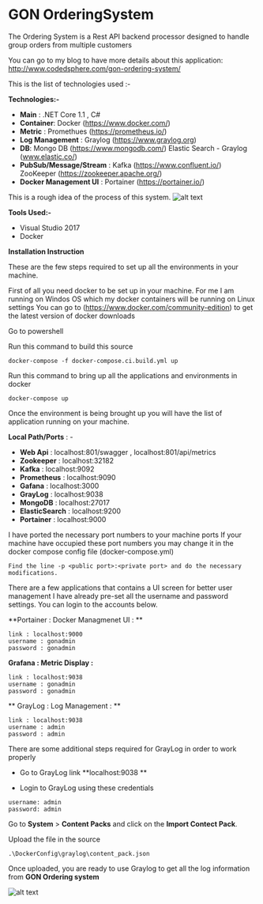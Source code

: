 # GON OrderingSystem

The Ordering System is a Rest API backend processor 
designed to handle group orders from multiple customers

You can go to my blog to have more details about this application:
http://www.codedsphere.com/gon-ordering-system/

This is the list of technologies used :- 

**Technologies:-**

- **Main** : .NET Core 1.1 , C#
- **Container**: Docker (https://www.docker.com/)
- **Metric** : Promethues (https://prometheus.io/)
- **Log Management** : Graylog (https://www.graylog.org)
- **DB**: Mongo DB  (https://www.mongodb.com/)
      Elastic Search - Graylog  (www.elastic.co/)
- **PubSub/Message/Stream** : Kafka (https://www.confluent.io/)
                          ZooKeeper (https://zookeeper.apache.org/)
- **Docker Management UI** : Portainer (https://portainer.io/)

This is a rough idea of the process of this system.
![alt text](http://www.codedsphere.com/wp-content/uploads/2017/08/Gonsystem.png)

**Tools Used:-**
- Visual Studio 2017
- Docker

**Installation Instruction**

These are the few steps required to set up all the environments in your machine.

First of all you need docker to be set up in your machine. 
For me I am running on Windos OS which my docker containers will be running on Linux settings
You can go to (https://www.docker.com/community-edition) to get the latest version of docker downloads

Go to powershell

Run this command to build this source

```
docker-compose -f docker-compose.ci.build.yml up
```

Run this command to bring up all the applications and environments in docker
```
docker-compose up
```

Once the environment is being brought up you will have the list of application running on your machine.

**Local Path/Ports** : -

- **Web Api** : localhost:801/swagger , localhost:801/api/metrics
- **Zookeeper** : localhost:32182
- **Kafka** : localhost:9092
- **Prometheus** : localhost:9090
- **Gafana** : localhost:3000
- **GrayLog** : localhost:9038
- **MongoDB** : localhost:27017
- **ElasticSearch** : localhost:9200
- **Portainer** : localhost:9000


I have ported the necessary port numbers to your machine ports
If your machine have occupied these port numbers you may change it in the docker compose config file (docker-compose.yml) 

```
Find the line -p <public port>:<private port> and do the necessary modifications.
```

There are a few applications that contains a UI screen for better user management
I have already pre-set all the username and password settings. You can login to the accounts below.


**Portainer : Docker Managmenet UI :  **
```
link : localhost:9000 
username : gonadmin 
password : gonadmin
```

**Grafana : Metric Display :**  
```
link : localhost:9038 
username : gonadmin 
password : gonadmin
```

** GrayLog : Log Management : **  
```
link : localhost:9038 
username : admin 
password : admin
```

There are some additional steps required for GrayLog in order to work properly

 - Go to GrayLog link **localhost:9038 **

 - Login to GrayLog using these credentials

```
username: admin
password: admin
```
     
Go to **System** > **Content Packs** and click on the **Import Contect Pack**.

Upload the file in the source
```
.\DockerConfig\graylog\content_pack.json
```
Once uploaded, you are ready to use Graylog to get all the log information from **GON Ordering system**

![alt text](http://www.codedsphere.com/wp-content/uploads/2017/08/img_59a780cd0f79e-1024x403.png)
